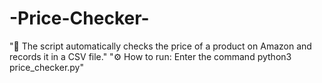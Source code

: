 # -Price-Checker-
"📝 The script automatically checks the price of a product on Amazon and records it in a CSV file." "⚙️ How to run: Enter the command python3 price_checker.py"
